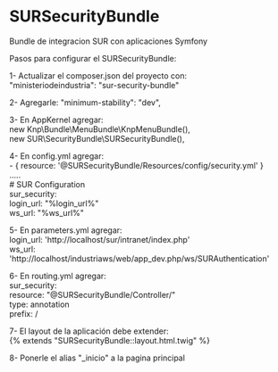 SURSecurityBundle
=================

Bundle de integracion SUR con aplicaciones Symfony

Pasos para configurar el SURSecurityBundle:

1- Actualizar el composer.json del proyecto con: <br />
	"ministeriodeindustria": "sur-security-bundle"
		
2- Agregarle:  "minimum-stability": "dev",

3- En AppKernel agregar: <br />
		new Knp\Bundle\MenuBundle\KnpMenuBundle(), <br />
		new SUR\SecurityBundle\SURSecurityBundle(), <br />
		
4- En config.yml agregar: <br />
	- { resource: '@SURSecurityBundle/Resources/config/security.yml' }  <br />
	.....<br />
	# SUR Configuration<br />
	sur_security:<br />
		login_url: "%login_url%"<br />
		ws_url:    "%ws_url%"<br />
		
5- En parameters.yml agregar:<br />
	login_url: 'http://localhost/sur/intranet/index.php'<br />
    	ws_url: 'http://localhost/industriaws/web/app_dev.php/ws/SURAuthentication'<br />
    
6- En routing.yml agregar:<br />
    sur_security:<br />
		  resource: "@SURSecurityBundle/Controller/"<br />
		  type:     annotation<br />
		  prefix:   /<br />
		  
7- El layout de la aplicación debe extender: <br />
	{% extends "SURSecurityBundle::layout.html.twig" %}<br />
	
8- Ponerle el alias "_inicio" a la pagina principal
